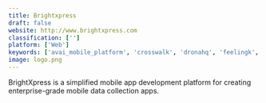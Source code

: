 ```yaml
---
title: Brightxpress
draft: false 
website: http://www.brightxpress.com
classification: ['']
platform: ['Web']
keywords: ['avai_mobile_platform', 'crosswalk', 'dronahq', 'feelingk', 'genexus', 'intel_xdk', 'kony', 'kumulos', 'magnet_window_manager', 'monimbus', 'monaca', 'rubymotion', 'skygiraffe', 'unifyed_mobile_digital_campus', 'unvired_digital_enterprise_platform', 'usablenet', 'xamarin', 'ios_sdk']
image: logo.png
---
```

BrightXpress is a simplified mobile app development platform for creating enterprise-grade mobile data collection apps.